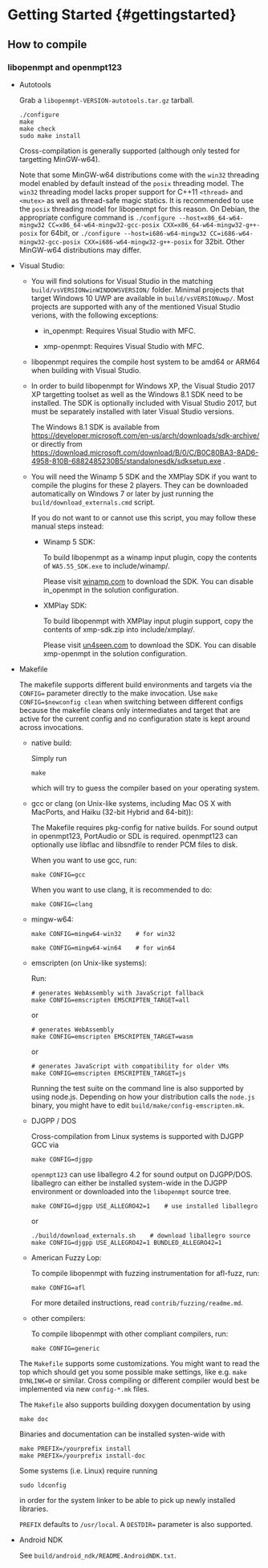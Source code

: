 
Getting Started {#gettingstarted}
===============


How to compile
--------------


### libopenmpt and openmpt123

 -  Autotools

    Grab a `libopenmpt-VERSION-autotools.tar.gz` tarball.

        ./configure
        make
        make check
        sudo make install

    Cross-compilation is generally supported (although only tested for
    targetting MinGW-w64).

    Note that some MinGW-w64 distributions come with the `win32` threading model
    enabled by default instead of the `posix` threading model. The `win32`
    threading model lacks proper support for C++11 `<thread>` and `<mutex>` as
    well as thread-safe magic statics. It is recommended to use the `posix`
    threading model for libopenmpt for this reason. On Debian, the appropriate
    configure command is
    `./configure --host=x86_64-w64-mingw32 CC=x86_64-w64-mingw32-gcc-posix CXX=x86_64-w64-mingw32-g++-posix`
    for 64bit, or
    `./configure --host=i686-w64-mingw32 CC=i686-w64-mingw32-gcc-posix CXX=i686-w64-mingw32-g++-posix`
    for 32bit. Other MinGW-w64 distributions may differ.

 -  Visual Studio:

     -  You will find solutions for Visual Studio in the matching
        `build/vsVERSIONwinWINDOWSVERSION/` folder.
        Minimal projects that target Windows 10 UWP are available in
        `build/vsVERSIONuwp/`.
        Most projects are supported with any of the mentioned Visual Studio
        verions, with the following exceptions:

         -  in_openmpt: Requires Visual Studio with MFC.

         -  xmp-openmpt: Requires Visual Studio with MFC.

     -  libopenmpt requires the compile host system to be amd64 or ARM64 when
        building with Visual Studio.

     -  In order to build libopenmpt for Windows XP, the Visual Studio 2017 XP 
        targetting toolset as well as the Windows 8.1 SDK need to be installed.
        The SDK is optionally included with Visual Studio 2017, but must be
        separately installed with later Visual Studio versions.

        The Windows 8.1 SDK is available from
        <https://developer.microsoft.com/en-us/arch/downloads/sdk-archive/>
        or directly from
        <https://download.microsoft.com/download/B/0/C/B0C80BA3-8AD6-4958-810B-6882485230B5/standalonesdk/sdksetup.exe>
        .

     -  You will need the Winamp 5 SDK and the XMPlay SDK if you want to
        compile the plugins for these 2 players. They can be downloaded
        automatically on Windows 7 or later by just running the
        `build/download_externals.cmd` script.

        If you do not want to or cannot use this script, you may follow these
        manual steps instead:

         -  Winamp 5 SDK:

            To build libopenmpt as a winamp input plugin, copy the contents of
            `WA5.55_SDK.exe` to include/winamp/.

            Please visit
            [winamp.com](http://wiki.winamp.com/wiki/Plug-in_Developer) to
            download the SDK.
            You can disable in_openmpt in the solution configuration.

         -  XMPlay SDK:

            To build libopenmpt with XMPlay input plugin support, copy the
            contents of xmp-sdk.zip into include/xmplay/.

            Please visit [un4seen.com](https://www.un4seen.com/xmplay.html) to
            download the SDK.
            You can disable xmp-openmpt in the solution configuration.

 -  Makefile

    The makefile supports different build environments and targets via the
    `CONFIG=` parameter directly to the make invocation.
    Use `make CONFIG=$newconfig clean` when switching between different configs
    because the makefile cleans only intermediates and target that are active
    for the current config and no configuration state is kept around across
    invocations.

     -  native build:

        Simply run

            make

        which will try to guess the compiler based on your operating system.

     -  gcc or clang (on Unix-like systems, including Mac OS X with MacPorts,
        and Haiku (32-bit Hybrid and 64-bit)):

        The Makefile requires pkg-config for native builds.
        For sound output in openmpt123, PortAudio or SDL is required.
        openmpt123 can optionally use libflac and libsndfile to render PCM
        files to disk.

        When you want to use gcc, run:

            make CONFIG=gcc

        When you want to use clang, it is recommended to do:

            make CONFIG=clang

     -  mingw-w64:

            make CONFIG=mingw64-win32    # for win32

            make CONFIG=mingw64-win64    # for win64

     -  emscripten (on Unix-like systems):

        Run:

            # generates WebAssembly with JavaScript fallback
            make CONFIG=emscripten EMSCRIPTEN_TARGET=all

        or

            # generates WebAssembly
            make CONFIG=emscripten EMSCRIPTEN_TARGET=wasm

        or

            # generates JavaScript with compatibility for older VMs
            make CONFIG=emscripten EMSCRIPTEN_TARGET=js

        Running the test suite on the command line is also supported by using
        node.js. Depending on how your distribution calls the `node.js` binary,
        you might have to edit `build/make/config-emscripten.mk`.

     -  DJGPP / DOS

        Cross-compilation from Linux systems is supported with DJGPP GCC via

            make CONFIG=djgpp

        `openmpt123` can use liballegro 4.2 for sound output on DJGPP/DOS.
        liballegro can either be installed system-wide in the DJGPP environment
        or downloaded into the `libopenmpt` source tree.

            make CONFIG=djgpp USE_ALLEGRO42=1    # use installed liballegro

        or

            ./build/download_externals.sh    # download liballegro source
            make CONFIG=djgpp USE_ALLEGRO42=1 BUNDLED_ALLEGRO42=1

     -  American Fuzzy Lop:

        To compile libopenmpt with fuzzing instrumentation for afl-fuzz, run:
        
            make CONFIG=afl
        
        For more detailed instructions, read `contrib/fuzzing/readme.md`.

     -  other compilers:

        To compile libopenmpt with other compliant compilers, run:
        
            make CONFIG=generic
        
    
    The `Makefile` supports some customizations. You might want to read the top
    which should get you some possible make settings, like e.g.
    `make DYNLINK=0` or similar. Cross compiling or different compiler would
    best be implemented via new `config-*.mk` files.

    The `Makefile` also supports building doxygen documentation by using

        make doc

    Binaries and documentation can be installed systen-wide with

        make PREFIX=/yourprefix install
        make PREFIX=/yourprefix install-doc

    Some systems (i.e. Linux) require running

        sudo ldconfig

    in order for the system linker to be able to pick up newly installed
    libraries.

    `PREFIX` defaults to `/usr/local`. A `DESTDIR=` parameter is also
    supported.

 -  Android NDK

    See `build/android_ndk/README.AndroidNDK.txt`.
